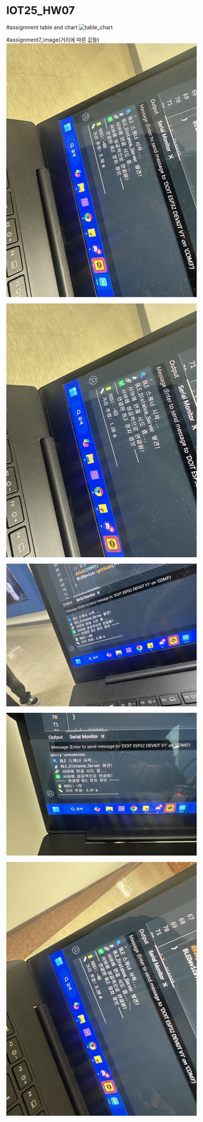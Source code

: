 # IOT25_HW07

#assignment table and chart
![table_chart](table_and_chart.jpg)

#assignment7_image(거리에 따른 값들)
![image 1](KakaoTalk_20250520_145602924.jpg)

![image 2](KakaoTalk_20250520_145602924_01.jpg)

![image 3](KakaoTalk_20250520_145602924_02.jpg)

![image 4](KakaoTalk_20250520_145602924_03.jpg)

![image 5](KakaoTalk_20250520_145602924_04.jpg)
